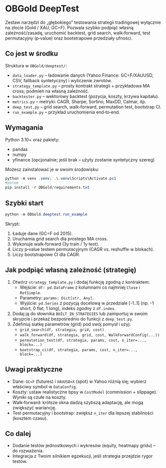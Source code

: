 # OBGold DeepTest

Zestaw narzędzi do „głębokiego” testowania strategii tradingowej wyłącznie na złocie (Gold / XAU, GC=F). Pozwala szybko podpiąć własną zależność/zasadę, uruchomić backtest, grid search, walk‑forward, test permutacyjny (p‑value) oraz bootstrapowe przedziały ufności.

## Co jest w środku

Struktura w `OBGold/deeptest/`:
- `data_loader.py` – ładowanie danych (Yahoo Finance: GC=F/XAUUSD, CSV, fallback syntetyczny) i wyliczenie zwrotów.
- `strategy_template.py` – prosty kontrakt strategii + przykładowa MA cross; podmień na własną zależność.
- `backtester.py` – wektorowy backtest (pozycja, koszty, krzywa kapitału).
- `metrics.py` – metryki: CAGR, Sharpe, Sortino, MaxDD, Calmar, itp.
- `deep_test.py` – grid search, walk‑forward, permutation test, bootstrap CI.
- `run_example.py` – przykład uruchomienia end‑to‑end.

## Wymagania

Python 3.10+ oraz pakiety:
- pandas
- numpy
- yfinance (opcjonalnie; jeśli brak – użyty zostanie syntetyczny szereg)

Możesz zainstalować je w swoim środowisku:

```powershell
python -m venv .venv; .\.venv\Scripts\Activate.ps1
#potem
pip install -r OBGold/requirements.txt
```

## Szybki start
```powershell 
python -m OBGold.deeptest.run_example
```

Skrypt:
1) Ładuje dane (GC=F od 2015).
2) Uruchamia grid search dla prostego MA cross.
3) Wykonuje walk‑forward (3y train / 1y test).
4) Liczy p‑value testem permutacyjnym (CAGR vs. reshuffle w blokach).
5) Liczy bootstrapowe CI dla CAGR.

## Jak podpiąć własną zależność (strategię)

1. Otwórz `strategy_template.py` i dodaj funkcję zgodną z kontraktem:
   - Wejście: `df: pd.DataFrame` z kolumnami co najmniej `Close` i `RetSimple`.
   - Parametry: `params: Dict[str, Any]`.
   - Wyjście: `pd.Series` z pozycją docelową w przedziale [-1..1] (np. -1 short, 0 flat, 1 long), indeks zgodny z `df.index`.
2. Dodaj ją do słownika `BUILT_IN_STRATEGIES` lub zaimportuj w swoim skrypcie i przekaż bezpośrednio do funkcji z `deep_test.py`.
3. Zdefiniuj siatkę parametrów (grid) pod swój pomysł i użyj:
   - `grid_search(df, strategia, grid, cost)`
   - `walk_forward(df, strategia, grid, cost, WalkForwardConfig(...))`
   - `permutation_test(df, strategia, params, cost, n_iter=..., block=...)`
   - `bootstrap_ci(df, strategia, params, cost, n_iter=..., block=...)`

## Uwagi praktyczne

- Dane: `GC=F` (futures) i `XAUUSD=X` (spot) w Yahoo różnią się; wybierz właściwy symbol w `DataConfig`.
- Koszty: ustaw realistyczne bpsy w `CostModel` (commission + slippage). Wyniki są czułe na koszty.
- Walk‑forward: krótsze okna dadzą szybszą adaptację, ale mogą zwiększyć wariancję.
- Test permutacyjny i bootstrap: zwiększ `n_iter` dla lepszej stabilności (kosztem czasu).

## Co dalej

- Dodanie testów jednostkowych i wykresów (equity, heatmapy gridu) – do rozważenia.
- Integracja z Twoim silnikiem egzekucji, jeśli strategia przejdzie rygor testów.

